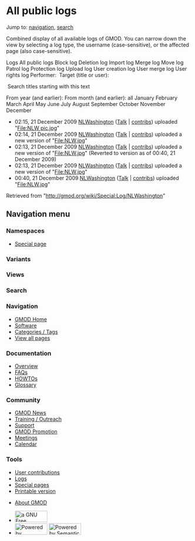 <div id="mw-page-base" class="noprint">

</div>

<div id="mw-head-base" class="noprint">

</div>

<div id="content" class="mw-body" role="main">

<span id="top"></span>

<div id="mw-js-message" style="display:none;">

</div>



# <span dir="auto">All public logs</span>

<div id="bodyContent">

<div id="contentSub">

</div>

<div id="jump-to-nav" class="mw-jump">

Jump to: [navigation](#mw-navigation), [search](#p-search)

</div>

<div id="mw-content-text">

Combined display of all available logs of GMOD. You can narrow down the
view by selecting a log type, the username (case-sensitive), or the
affected page (also case-sensitive).

Logs All public logs Block log Deletion log Import log Merge log Move
log Patrol log Protection log Upload log User creation log User merge
log User rights log <span style="white-space: nowrap">Performer: </span>
<span style="white-space: nowrap">Target (title or user): </span>

 Search titles starting with this text

From year (and earlier): From month (and earlier): all January February
March April May June July August September October November December

- 02:15, 21 December 2009
  <a href="/wiki/User:NLWashington" class="mw-userlink"
  title="User:NLWashington">NLWashington</a>
  <span class="mw-usertoollinks">(<a
  href="/mediawiki/index.php?title=User_talk:NLWashington&amp;action=edit&amp;redlink=1"
  class="new"
  title="User talk:NLWashington (page does not exist)">Talk</a> \|
  [contribs](/wiki/Special:Contributions/NLWashington "Special:Contributions/NLWashington"))</span>
  uploaded "[File:NLW
  pic.jpg](/wiki/File:NLW_pic.jpg "File:NLW pic.jpg")"
- 02:14, 21 December 2009
  <a href="/wiki/User:NLWashington" class="mw-userlink"
  title="User:NLWashington">NLWashington</a>
  <span class="mw-usertoollinks">(<a
  href="/mediawiki/index.php?title=User_talk:NLWashington&amp;action=edit&amp;redlink=1"
  class="new"
  title="User talk:NLWashington (page does not exist)">Talk</a> \|
  [contribs](/wiki/Special:Contributions/NLWashington "Special:Contributions/NLWashington"))</span>
  uploaded a new version of
  "[File:NLW.jpg](/wiki/File:NLW.jpg "File:NLW.jpg")"
- 02:13, 21 December 2009
  <a href="/wiki/User:NLWashington" class="mw-userlink"
  title="User:NLWashington">NLWashington</a>
  <span class="mw-usertoollinks">(<a
  href="/mediawiki/index.php?title=User_talk:NLWashington&amp;action=edit&amp;redlink=1"
  class="new"
  title="User talk:NLWashington (page does not exist)">Talk</a> \|
  [contribs](/wiki/Special:Contributions/NLWashington "Special:Contributions/NLWashington"))</span>
  uploaded a new version of
  "[File:NLW.jpg](/wiki/File:NLW.jpg "File:NLW.jpg")"
  <span class="comment">(Reverted to version as of 00:40, 21 December
  2009)</span>
- 02:13, 21 December 2009
  <a href="/wiki/User:NLWashington" class="mw-userlink"
  title="User:NLWashington">NLWashington</a>
  <span class="mw-usertoollinks">(<a
  href="/mediawiki/index.php?title=User_talk:NLWashington&amp;action=edit&amp;redlink=1"
  class="new"
  title="User talk:NLWashington (page does not exist)">Talk</a> \|
  [contribs](/wiki/Special:Contributions/NLWashington "Special:Contributions/NLWashington"))</span>
  uploaded a new version of
  "[File:NLW.jpg](/wiki/File:NLW.jpg "File:NLW.jpg")"
- 00:40, 21 December 2009
  <a href="/wiki/User:NLWashington" class="mw-userlink"
  title="User:NLWashington">NLWashington</a>
  <span class="mw-usertoollinks">(<a
  href="/mediawiki/index.php?title=User_talk:NLWashington&amp;action=edit&amp;redlink=1"
  class="new"
  title="User talk:NLWashington (page does not exist)">Talk</a> \|
  [contribs](/wiki/Special:Contributions/NLWashington "Special:Contributions/NLWashington"))</span>
  uploaded "[File:NLW.jpg](/wiki/File:NLW.jpg "File:NLW.jpg")"

</div>

<div class="printfooter">

Retrieved from "<http://gmod.org/wiki/Special:Log/NLWashington>"

</div>

<div id="catlinks" class="catlinks catlinks-allhidden">

</div>

<div class="visualClear">

</div>

</div>

</div>

<div id="mw-navigation">

## Navigation menu

<div id="mw-head">



<div id="left-navigation">

<div id="p-namespaces" class="vectorTabs" role="navigation"
aria-labelledby="p-namespaces-label">

### Namespaces

- <span id="ca-nstab-special">[Special
  page](/wiki/Special:Log/NLWashington "This is a special page, you cannot edit the page itself")</span>

</div>

<div id="p-variants" class="vectorMenu emptyPortlet" role="navigation"
aria-labelledby="p-variants-label">

### 

### Variants[](#)

<div class="menu">

</div>

</div>

</div>

<div id="right-navigation">

<div id="p-views" class="vectorTabs emptyPortlet" role="navigation"
aria-labelledby="p-views-label">

### Views

</div>



</div>

<div id="p-search" role="search">

### Search

<div id="simpleSearch">

</div>

</div>

</div>

</div>

<div id="mw-panel">

<div id="p-logo" role="banner">

<a href="/wiki/Main_Page"
style="background-image: url(http://gmod.org/images/GMOD-cogs.png);"
title="Visit the main page"></a>

</div>

<div id="p-Navigation" class="portal" role="navigation"
aria-labelledby="p-Navigation-label">

### Navigation

<div class="body">

- <span id="n-GMOD-Home">[GMOD Home](/wiki/Main_Page)</span>
- <span id="n-Software">[Software](/wiki/GMOD_Components)</span>
- <span id="n-Categories-.2F-Tags">[Categories /
  Tags](/wiki/Categories)</span>
- <span id="n-View-all-pages">[View all
  pages](/wiki/Special:AllPages)</span>

</div>

</div>

<div id="p-Documentation" class="portal" role="navigation"
aria-labelledby="p-Documentation-label">

### Documentation

<div class="body">

- <span id="n-Overview">[Overview](/wiki/Overview)</span>
- <span id="n-FAQs">[FAQs](/wiki/Category:FAQ)</span>
- <span id="n-HOWTOs">[HOWTOs](/wiki/Category:HOWTO)</span>
- <span id="n-Glossary">[Glossary](/wiki/Glossary)</span>

</div>

</div>

<div id="p-Community" class="portal" role="navigation"
aria-labelledby="p-Community-label">

### Community

<div class="body">

- <span id="n-GMOD-News">[GMOD News](/wiki/GMOD_News)</span>
- <span id="n-Training-.2F-Outreach">[Training /
  Outreach](/wiki/Training_and_Outreach)</span>
- <span id="n-Support">[Support](/wiki/Support)</span>
- <span id="n-GMOD-Promotion">[GMOD
  Promotion](/wiki/GMOD_Promotion)</span>
- <span id="n-Meetings">[Meetings](/wiki/Meetings)</span>
- <span id="n-Calendar">[Calendar](/wiki/Calendar)</span>

</div>

</div>

<div id="p-tb" class="portal" role="navigation"
aria-labelledby="p-tb-label">

### Tools

<div class="body">

- <span id="t-contributions">[User
  contributions](/wiki/Special:Contributions/NLWashington "A list of contributions of this user")</span>
- <span id="t-log">[Logs](/wiki/Special:Log/NLWashington)</span>
- <span id="t-specialpages"><a href="/wiki/Special:SpecialPages" accesskey="q"
  title="A list of all special pages [q]">Special pages</a></span>
- <span id="t-print"><a
  href="/mediawiki/index.php?title=Special:Log/NLWashington&amp;printable=yes"
  rel="alternate" accesskey="p"
  title="Printable version of this page [p]">Printable version</a></span>

</div>

</div>

</div>

</div>

<div id="footer" role="contentinfo">

- <span id="footer-places-about">[About
  GMOD](/wiki/GMOD:About "GMOD:About")</span>

<!-- -->

- <span id="footer-copyrightico">[<img src="http://www.gnu.org/graphics/gfdl-logo-small.png" width="88"
  height="31" alt="a GNU Free Documentation License" />](http://www.gnu.org/licenses/fdl-1.3.html)</span>
- <span id="footer-poweredbyico">[<img src="/mediawiki/skins/common/images/poweredby_mediawiki_88x31.png"
  width="88" height="31" alt="Powered by MediaWiki" />](//www.mediawiki.org/)
  [<img
  src="/mediawiki/extensions/SemanticMediaWiki/includes/../resources/images/smw_button.png"
  width="88" height="31" alt="Powered by Semantic MediaWiki" />](https://www.semantic-mediawiki.org/wiki/Semantic_MediaWiki)</span>

<div style="clear:both">

</div>

</div>
